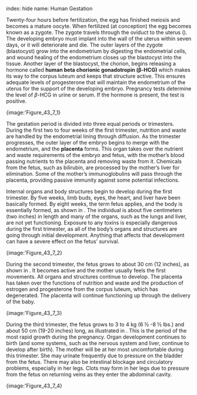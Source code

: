index: hide
name: Human Gestation

Twenty-four hours before fertilization, the egg has finished meiosis and becomes a mature oocyte. When fertilized (at conception) the egg becomes known as a zygote. The zygote travels through the oviduct to the uterus (). The developing embryo must implant into the wall of the uterus within seven days, or it will deteriorate and die. The outer layers of the zygote (blastocyst) grow into the endometrium by digesting the endometrial cells, and wound healing of the endometrium closes up the blastocyst into the tissue. Another layer of the blastocyst, the chorion, begins releasing a hormone called  **human beta chorionic gonadotropin (β-HCG)** which makes its way to the corpus luteum and keeps that structure active. This ensures adequate levels of progesterone that will maintain the endometrium of the uterus for the support of the developing embryo. Pregnancy tests determine the level of  *β*-HCG in urine or serum. If the hormone is present, the test is positive.


{image:'Figure_43_7_1}
        

The gestation period is divided into three equal periods or trimesters. During the first two to four weeks of the first trimester, nutrition and waste are handled by the endometrial lining through diffusion. As the trimester progresses, the outer layer of the embryo begins to merge with the endometrium, and the  **placenta** forms. This organ takes over the nutrient and waste requirements of the embryo and fetus, with the mother’s blood passing nutrients to the placenta and removing waste from it. Chemicals from the fetus, such as bilirubin, are processed by the mother’s liver for elimination. Some of the mother’s immunoglobulins will pass through the placenta, providing passive immunity against some potential infections.

Internal organs and body structures begin to develop during the first trimester. By five weeks, limb buds, eyes, the heart, and liver have been basically formed. By eight weeks, the term fetus applies, and the body is essentially formed, as shown in . The individual is about five centimeters (two inches) in length and many of the organs, such as the lungs and liver, are not yet functioning. Exposure to any toxins is especially dangerous during the first trimester, as all of the body’s organs and structures are going through initial development. Anything that affects that development can have a severe effect on the fetus’ survival.


{image:'Figure_43_7_2}
        

During the second trimester, the fetus grows to about 30 cm (12 inches), as shown in . It becomes active and the mother usually feels the first movements. All organs and structures continue to develop. The placenta has taken over the functions of nutrition and waste and the production of estrogen and progesterone from the corpus luteum, which has degenerated. The placenta will continue functioning up through the delivery of the baby.


{image:'Figure_43_7_3}
        

During the third trimester, the fetus grows to 3 to 4 kg (6 ½ -8 ½ lbs.) and about 50 cm (19-20 inches) long, as illustrated in . This is the period of the most rapid growth during the pregnancy. Organ development continues to birth (and some systems, such as the nervous system and liver, continue to develop after birth). The mother will be at her most uncomfortable during this trimester. She may urinate frequently due to pressure on the bladder from the fetus. There may also be intestinal blockage and circulatory problems, especially in her legs. Clots may form in her legs due to pressure from the fetus on returning veins as they enter the abdominal cavity.


{image:'Figure_43_7_4}
        
